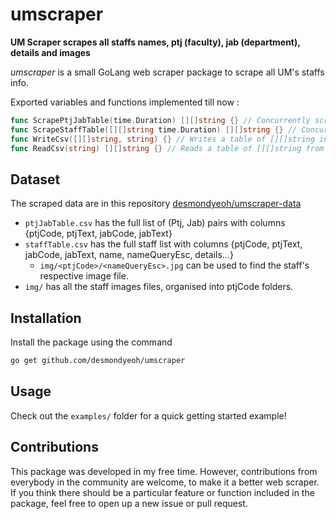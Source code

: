 # umscraper

**UM Scraper scrapes all staffs names, ptj (faculty), jab (department), details and images**

*umscraper* is a small GoLang web scraper package to scrape all UM's staffs info.

Exported variables and functions implemented till now :
```go
func ScrapePtjJabTable(time.Duration) [][]string {} // Concurrently scrapes full list of (Ptj, Jab) pairs. Returns the table with headers [PtjCode, PtjText, JabCode, JabText].
func ScrapeStaffTable([][]string time.Duration) [][]string {} // Concurrently scrapes all staff's profiles. Return a table with headers [PtjCode, PtjText, JabCode, JabText, Name, NameQueryEsc, Details...]
func WriteCsv([][]string, string) {} // Writes a table of [][]string into specified filename.
func ReadCsv(string) [][]string {} // Reads a table of [][]string from specified filename.
```

## Dataset
The scraped data are in this repository [desmondyeoh/umscraper-data](https://github.com/desmondyeoh/umscraper-data)
- `ptjJabTable.csv` has the full list of (Ptj, Jab) pairs with columns {ptjCode, ptjText, jabCode, jabText}
- `staffTable.csv` has the full staff list with columns {ptjCode, ptjText, jabCode, jabText, name, nameQueryEsc, details...}
  - `img/<ptjCode>/<nameQueryEsc>.jpg` can be used to find the staff's respective image file.
- `img/` has all the staff images files, organised into ptjCode folders.

## Installation
Install the package using the command
```bash
go get github.com/desmondyeoh/umscraper
```

## Usage
Check out the `examples/` folder for a quick getting started example!

## Contributions
This package was developed in my free time. However, contributions from everybody in the community are welcome, to make it a better web scraper. If you think there should be a particular feature or function included in the package, feel free to open up a new issue or pull request.
